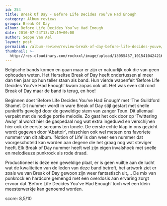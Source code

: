 ```yaml
---
id: 254
title: Break Of Day - Before Life Decides You’ve Had Enough
category: Album reviews
groups: Break Of Day
album: Before Life Decides You’ve Had Enough
date: 2016-07-24T13:32:19+00:00
author: Seppe Van Ael
layout: post
permalink: /album-review/review-break-of-day-before-life-decides-youve/
thumbnail: >-
  http://res.cloudinary.com/rockxxl/image/upload/13055457_10154104242164450_1551895992434792527_n.jpg
---
```

Belgische bands komen en gaan maar er zijn er natuurlijk ook die van geen ophouden weten. Het Herseltse Break of Day heeft ondertussen al meer dan tien jaar op hun teller staan als band. Hun vierde wapenfeit ‘Before Life Decides You’ve Had Enough’ kwam zopas ook uit. Het was even stil rond Break of Day maar de band is terug, en hoe!

Beginnen doet ‘Before Life Decides You’ve Had Enough‘ met ‘The Guildford Shame’. Dit nummer wordt in ware Break of Day stijl gestart met snelle punkriffs gevolgd door de geweldige stem van zanger Teun. Dit allemaal verpakt met de nodige portie melodie. Zo gaat het ook door op ‘Twittering Away’ al wordt hier de gaspedaal nog wat extra ingeduwd en verschijnen hier ook de eerste screams ten tonele. De eerste echte klap in ons gezicht wordt gegeven door ‘Abattoir’, misschien ook wel meteen ons favoriete nummer van dit album. ‘Notion of Life’ is dan weer een nummer dat voorgeschoteld kan worden aan degene die het graag nog wat steviger heeft. Elk Break of Day nummer heeft wel zijn eigen invalshoek met snelle en melodieuze punkrock als rode draad.

Productioneel is deze een geweldige plaat, er is geen vuiltje aan de lucht wat de kwaliteiten van de leden van deze band betreft, het artwork ziet er zoals we van Break of Day gewoon zijn weer fantastisch uit,… De mix van punkrock en hardcore gemengd met een overdosis aan ervaring zorgt ervoor dat ‘Before Life Decides You’ve Had Enough‘ toch wel een klein meesterwerkje kan genoemd worden.

score: 8,5/10